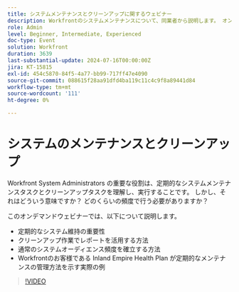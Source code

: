 ```yaml
---
title: システムメンテナンスとクリーンアップに関するウェビナー
description: Workfrontのシステムメンテナンスについて、同業者から説明します。 オンデマンドウェビナーで Inland Empire Health Plan の定期的な維持、レポートの活用、実際の例の重要性を確認してください。
role: Admin
level: Beginner, Intermediate, Experienced
doc-type: Event
solution: Workfront
duration: 3639
last-substantial-update: 2024-07-16T00:00:00Z
jira: KT-15815
exl-id: 454c5870-84f5-4a77-bb99-717ff47e4090
source-git-commit: 088615f28aa91dfd4ba119c11c4c9f8a89441d84
workflow-type: tm+mt
source-wordcount: '111'
ht-degree: 0%

---
```


# システムのメンテナンスとクリーンアップ

Workfront System Administrators の重要な役割は、定期的なシステムメンテナンスタスクとクリーンアップタスクを理解し、実行することです。 しかし、それはどういう意味ですか？ どのくらいの頻度で行う必要がありますか？

このオンデマンドウェビナーでは、以下について説明します。

* 定期的なシステム維持の重要性
* クリーンアップ作業でレポートを活用する方法
* 通常のシステムオーディエンス頻度を確立する方法
* Workfrontのお客様である Inland Empire Health Plan が定期的なメンテナンスの管理方法を示す実際の例

>[!VIDEO](https://video.tv.adobe.com/v/3431009/?learn=on)
